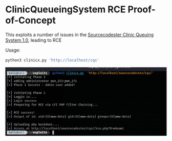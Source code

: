 # ClinicQueueingSystem RCE Proof-of-Concept
This exploits a number of issues in the [Sourcecodester Clinic Queuing System 1.0](https://www.sourcecodester.com/php/16439/clinic-queuing-system-using-php-and-sqlite3-source-code-free-download.html), leading to RCE

Usage:

```bash
python3 clinicx.py 'http://localhost/cqs'
```

![](https://raw.githubusercontent.com/jmrcsnchz/ClinicQueueingSystem_RCE/main/Screenshot%202024-01-03%20113757.png)
